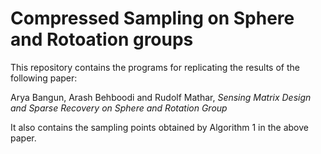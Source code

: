 # Compressed Sampling on Sphere and Rotoation groups

This repository contains the programs for replicating the results of the following paper:

Arya Bangun, Arash Behboodi and Rudolf Mathar, *Sensing Matrix Design and Sparse Recovery on Sphere and Rotation Group*

It also contains the sampling points obtained by Algorithm 1 in the above paper.

